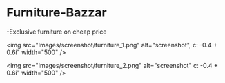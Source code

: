 # Furniture-Bazzar

-Exclusive furniture on cheap price 

<img src="Images/screenshot/furniture_1.png" alt="screenshot", c: -0.4 + 0.6i" width="500" />
                                                                                          
<img src="Images/screenshot/furniture_2.png" alt="screenshot" c: -0.4 + 0.6i" width="500" />
